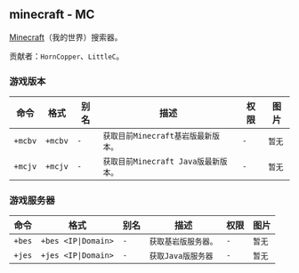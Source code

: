 ## minecraft - MC

[Minecraft](https://www.minecraft.net/zh-hans)（我的世界）搜索器。

贡献者：`HornCopper`、`LittleC`。

### 游戏版本

|命令|格式|别名|描述|权限|图片|
|-----|-----|-----|-----|-----|-----|
|`+mcbv`|`+mcbv`|`-`|`获取目前Minecraft基岩版最新版本。`|`-`|`暂无`|
|`+mcjv`|`+mcjv`|`-`|`获取目前Minecraft Java版最新版本。`|`-`|`暂无`|

### 游戏服务器

|命令|格式|别名|描述|权限|图片|
|-----|-----|-----|-----|-----|-----|
|`+bes`|`+bes <IP\|Domain>`|`-`|`获取基岩版服务器。`|`-`|`暂无`|
|`+jes`|`+jes <IP\|Domain>`|`-`|`获取Java版服务器`|`-`|`暂无`|

